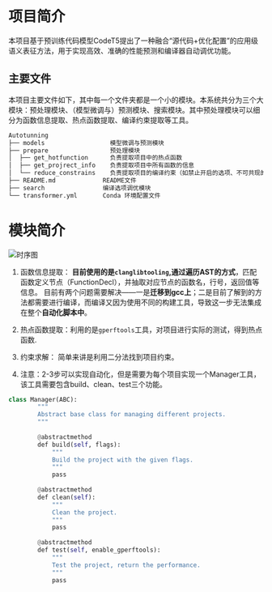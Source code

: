 # 项目简介

本项目基于预训练代码模型CodeT5提出了一种融合“源代码+优化配置”的应用级语义表征方法，用于实现高效、准确的性能预测和编译器自动调优功能。

## 主要文件

本项目主要文件如下，其中每一个文件夹都是一个小的模块。本系统共分为三个大模块：预处理模块、（模型微调与）预测模块、搜索模块。其中预处理模块可以细分为函数信息提取、热点函数提取、编译约束提取等工具。

```bash
Autotunning  
├── models                  模型微调与预测模块  
├── prepare                 预处理模块  
│  ├── get_hotfunction      负责提取项目中的热点函数  
│  ├── get_projrect_info    负责提取项目中所有函数的信息  
│  └── reduce_constrains    负责提取项目的编译约束（如禁止开启的选项、不可共现的选项等）  
├── README.md             README文件  
├── search                编译选项调优模块  
└── transformer.yml       Conda 环境配置文件

```

# 模块简介

![时序图](file:///C:/Users/hongqiwang/Desktop/Autotunning-s2/%E6%97%B6%E5%BA%8F%E5%9B%BE.png?lastModify=1755677210)

1. 函数信息提取： **目前使用的是`clanglibtooling`,通过遍历AST的方式**，匹配函数定义节点（FunctionDecl），并抽取对应节点的函数名，行号，返回值等信息。 目前有两个问题需要解决——一是**迁移到gcc上**；二是目前了解到的方法都需要进行编译，而编译又因为使用不同的构建工具，导致这一步无法集成在整个**自动化脚本中**。
    
2. 热点函数提取：利用的是`gperftools`工具，对项目进行实际的测试，得到热点函数.
    
3. 约束求解： 简单来讲是利用二分法找到项目约束。
    
4. 注意：2-3步可以实现自动化，但是需要为每个项目实现一个Manager工具，该工具需要包含build、clean、test三个功能。

```python
class Manager(ABC):  
        """  
        Abstract base class for managing different projects.  
        """  
    ​  
        @abstractmethod  
        def build(self, flags):  
            """  
            Build the project with the given flags.  
            """  
            pass  
    ​  
        @abstractmethod  
        def clean(self):  
            """  
            Clean the project.  
            """  
            pass  
    ​  
        @abstractmethod  
        def test(self, enable_gperftools):  
            """  
            Test the project, return the performance.  
            """  
            pass
```
    